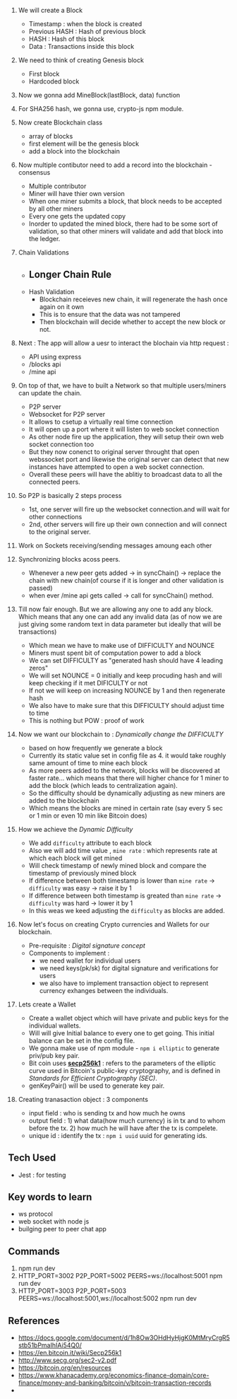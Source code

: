1. We will create a Block
    - Timestamp : when the block is created
    - Previous HASH : Hash of previous block
    - HASH : Hash of this block
    - Data : Transactions inside this block

2. We need to think of creating Genesis block 
    - First block
    - Hardcoded block
    
3. Now we gonna add MineBlock(lastBlock, data) function

4. For SHA256 hash, we gonna use, crypto-js npm module.

5. Now create Blockchain class
    - array of blocks
    - first element will be the genesis block
    - add a block into the blockchain

6. Now multiple contibutor need to add a record into the blockchain - consensus
    - Multiple contributor
    - Miner will have thier own version
    - When one miner submits a block, that block needs to be accepted by all other miners
    - Every one gets the updated copy 
    - Inorder to updated the mined block, there had to be some sort of validation, so that other miners will validate and add that block into the ledger.

7. Chain Validations
    - Longer Chain Rule
        - 
    - Hash Validation
        - Blockchain receieves new chain, it will regenerate the hash once again on it own
        - This is to ensure that the data was not tampered
        - Then blockchain will decide whether to accept the new block or not.

8. Next : The app will allow a uesr to interact the blochain via http request : 
    - API using express
    - /blocks api
    - /mine api

9. On top of that, we have to built a Network so that multiple users/miners can update the chain.
    - P2P server
    - Websocket for P2P server
    - It allows to csetup a virtually real time connection
    - It will open up a port where it will listen to web socket connection
    - As other node fire up the application, they will setup their own web socket connection too
    - But they now conenct to original server throught that open webssocket port and likewise the original server can detect that new instances have attempted to open a web socket connection.
    - Overall these peers will have the ablitiy to broadcast data to all the connected peers. 
    
10. So P2P is basically 2 steps process
    - 1st, one server will fire up the websocket connection.and will wait for other connections
    - 2nd, other servers will fire up their own connection and will connect to the original server.

11. Work on Sockets receiving/sending messages amoung each other

12. Synchronizing blocks acoss peers.
    - Whenever a new peer gets added -> in syncChain() -> replace the chain with new chain(of course if it is longer and other validation is passed)
    - when ever /mine api gets called -> call for syncChain() method.

13. Till now fair enough. But we are allowing any one to add any block. Which means that any one can add any invalid data (as of now we are just giving some random text in data parameter but ideally that will be transactions)
    - Which mean we have to make use of DIFFICULTY and NOUNCE
    - Miners must spent bit of computation power to add a block
    - We can set DIFFICULTY as "generated hash should have 4 leading zeros"
    - We will set NOUNCE = 0 initially and keep procuding hash and will keep checking if it met DIFICULTY or not
    - If not we will keep on increasing NOUNCE by 1 and then regenerate hash
    - We also have to make sure that this DIFFICULTY should adjust time to time 
    - This is nothing but POW : proof of work
    
14. Now we want our blockchain to : *Dynamically change the DIFFICULTY*
    - based on how frequently we generate a block
    - Currently its static value set in config file as 4. it would take roughly same amount of time to mine each block
    - As more peers added to the network, blocks will be discovered at faster rate... which means that there will higher chance for 1 miner to add the block (which leads to centralization again).
    - So the difficulty should be dynamically adjusting as new miners are added to the blockchain
    - Which means the blocks are mined in certain rate (say every 5 sec or 1 min or even 10 min like Bitcoin does)
    
15. How we achieve the *Dynamic Difficulty*
    - We add `difficulty` attribute to each block
    - Also we will add time value , `mine rate` : which represents rate at which each block will get mined
    - Will check timestamp of newly mined block and compare the timestamp of previously mined block
    - If difference between both timestamp is lower than `mine rate` -> `difficulty` was easy -> raise it by 1
    - If difference between both timestamp is greated than `mine rate` -> `difficulty` was hard -> lower it by 1
    - In this weas we keed adjusting the `difficulty` as blocks are added.

16. Now let's focus on creating Crypto currencies and Wallets for our blockchain.
    - Pre-requisite : *Digital signature concept*
    - Components to implement :
        - we need wallet for individual users
        - we need keys(pk/sk) for digital signature and verifications for users
        - we also have to implement transaction object to represent currency exhanges between the individuals.

17. Lets create a Wallet
    - Create a wallet object which will have private and public keys for the individual wallets.
    - Will will give Initial balance to every one to get going. This initial balance can be set in the config file.
    - We gonna make use of npm module - `npm i elliptic` to generate priv/pub key pair.
    - Bit coin uses [**secp256k1**](https://en.bitcoin.it/wiki/Secp256k1) : refers to the parameters of the elliptic curve used in Bitcoin's public-key cryptography, and is defined in *Standards for Efficient Cryptography (SEC)*. 
    - genKeyPair() will be used to generate key pair.

18. Creating tranasaction object : 3 components
    - input field : who is sending tx and how much he owns
    - output field : 1) what data(how much currency) is in tx and to whom before the tx.
                     2) how much he will have after the tx is compelete.
    - unique id  : identify the tx : `npm i uuid` uuid for generating ids.



## Tech Used
- Jest : for testing 

## Key words to learn
- ws protocol
- web socket with node js
- builging peer to peer chat app

## Commands
1. npm run dev
2. HTTP_PORT=3002 P2P_PORT=5002 PEERS=ws://localhost:5001 npm run dev
3. HTTP_PORT=3003 P2P_PORT=5003 PEERS=ws://localhost:5001,ws://localhost:5002 npm run dev

## References 

- https://docs.google.com/document/d/1h8Ow3OHdHyHjgK0MtMryCrgR5stb51bPmaIhIAi54Q0/
- https://en.bitcoin.it/wiki/Secp256k1 
- http://www.secg.org/sec2-v2.pdf
- https://bitcoin.org/en/resources 
- https://www.khanacademy.org/economics-finance-domain/core-finance/money-and-banking/bitcoin/v/bitcoin-transaction-records 
- 

